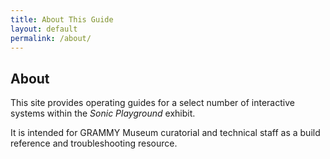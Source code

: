 ```yaml
---
title: About This Guide
layout: default
permalink: /about/
---
```


## About

This site provides operating guides for a select number of interactive systems within the _Sonic Playground_ exhibit.

It is intended for GRAMMY Museum curatorial and technical staff as a build reference and troubleshooting resource.
